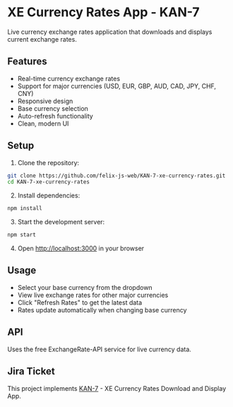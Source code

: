 # XE Currency Rates App - KAN-7

Live currency exchange rates application that downloads and displays current exchange rates.

## Features

- Real-time currency exchange rates
- Support for major currencies (USD, EUR, GBP, AUD, CAD, JPY, CHF, CNY)
- Responsive design
- Base currency selection
- Auto-refresh functionality
- Clean, modern UI

## Setup

1. Clone the repository:
```bash
git clone https://github.com/felix-js-web/KAN-7-xe-currency-rates.git
cd KAN-7-xe-currency-rates
```

2. Install dependencies:
```bash
npm install
```

3. Start the development server:
```bash
npm start
```

4. Open [http://localhost:3000](http://localhost:3000) in your browser

## Usage

- Select your base currency from the dropdown
- View live exchange rates for other major currencies
- Click "Refresh Rates" to get the latest data
- Rates update automatically when changing base currency

## API

Uses the free ExchangeRate-API service for live currency data.

## Jira Ticket

This project implements [KAN-7](https://felixjavaweb.atlassian.net/browse/KAN-7) - XE Currency Rates Download and Display App.